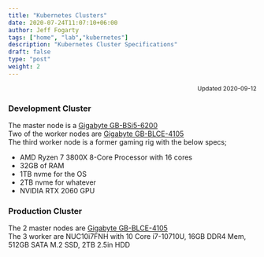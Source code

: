 ```yaml
---
title: "Kubernetes Clusters"
date: 2020-07-24T11:07:10+06:00
author: Jeff Fogarty
tags: ["home", "lab","kubernetes"]
description: "Kubernetes Cluster Specifications"
draft: false
type: "post"
weight: 2
---
```

<div style="font-size: 12px; text-align: right !important"; >Updated 2020-09-12 </div><p>

### Development Cluster

The master node is a [Gigabyte GB-BSi5-6200](https://www.amazon.com/gp/product/B0196LP1LG/ref=ppx_yo_dt_b_search_asin_title?ie=UTF8&psc=1)<br/>
Two of the worker nodes are [Gigabyte GB-BLCE-4105](https://www.amazon.com/gp/product/B07DMM7Z7N/ref=ppx_yo_dt_b_search_asin_title?ie=UTF8&psc=1)<br/>
The third worker node is a former gaming rig with the below specs;

  - AMD Ryzen 7 3800X 8-Core Processor with 16 cores
  - 32GB of RAM
  - 1TB nvme for the OS
  - 2TB nvme for whatever
  - NVIDIA RTX 2060 GPU

### Production Cluster

The 2 master nodes are [Gigabyte GB-BLCE-4105](https://www.amazon.com/gp/product/B07DMM7Z7N/ref=ppx_yo_dt_b_search_asin_title?ie=UTF8&psc=1)<br/>
The 3 worker are NUC10i7FNH with 10 Core i7-10710U, 16GB DDR4 Mem, 512GB SATA M.2 SSD, 2TB 2.5in HDD